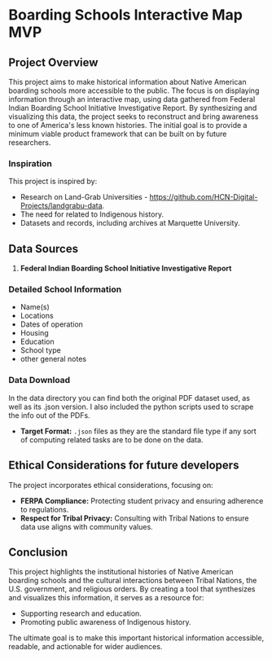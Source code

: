 # Boarding Schools Interactive Map MVP

## Project Overview
This project aims to make historical information about Native American boarding schools more accessible to the public. The focus is on displaying information through an interactive map, using data gathered from Federal Indian Boarding School Initiative Investigative Report. By synthesizing and visualizing this data, the project seeks to reconstruct and bring awareness to one of America's less known histories. The initial goal is to provide a minimum viable product framework that can be built on by future researchers.

### Inspiration
This project is inspired by:
- Research on Land-Grab Universities - https://github.com/HCN-Digital-Projects/landgrabu-data.
- The need for related to Indigenous history.
- Datasets and records, including archives at Marquette University.

## Data Sources
1. **Federal Indian Boarding School Initiative Investigative Report**


### Detailed School Information
- Name(s)
- Locations
- Dates of operation
- Housing
- Education
- School type
- other general notes
       

### Data Download
In the data directory you can find both the original PDF dataset used, as well as its .json version. I also included the python scripts used to scrape the info out of the PDFs. 
- **Target Format:** `.json` files as they are the standard file type if any sort of computing related tasks are to be done on the data. 


## Ethical Considerations for future developers
The project incorporates ethical considerations, focusing on:
- **FERPA Compliance:** Protecting student privacy and ensuring adherence to regulations.
- **Respect for Tribal Privacy:** Consulting with Tribal Nations to ensure data use aligns with community values.


## Conclusion
This project highlights the institutional histories of Native American boarding schools and the cultural interactions between Tribal Nations, the U.S. government, and religious orders. By creating a tool that synthesizes and visualizes this information, it serves as a resource for:
- Supporting research and education.
- Promoting public awareness of Indigenous history.

The ultimate goal is to make this important historical information accessible, readable, and actionable for wider audiences.
